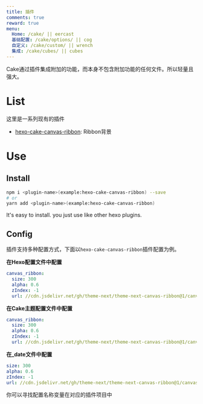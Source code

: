 ```yaml
---
title: 插件
comments: true
reward: true
menu:
  Home: /cake/ || eercast 
  基础配置: /cake/options/ || cog 
  自定义: /cake/custom/ || wrench 
  集成: /cake/cubes/ || cubes 
---
```


Cake通过插件集成附加的功能，而本身不包含附加功能的任何文件。所以轻量且强大。

# List
这里是一系列现有的插件

- [hexo-cake-canvas-ribbon](https://github.com/jiangtj-lab/hexo-cake-canvas-ribbon): Ribbon背景

# Use

## Install

```bash
npm i <plugin-name>(example:hexo-cake-canvas-ribbon) --save
# or
yarn add <plugin-name>(example:hexo-cake-canvas-ribbon)
```

It's easy to install. you just use like other hexo plugins.

## Config

插件支持多种配置方式，下面以`hexo-cake-canvas-ribbon`插件配置为例。

**在Hexo配置文件中配置**
```yml _config.yml
canvas_ribbon:
  size: 300
  alpha: 0.6
  zIndex: -1
  url: //cdn.jsdelivr.net/gh/theme-next/theme-next-canvas-ribbon@1/canvas-ribbon.js
```

**在Cake主题配置文件中配置**
```yml themes/cake/_config.yml
canvas_ribbon:
  size: 300
  alpha: 0.6
  zIndex: -1
  url: //cdn.jsdelivr.net/gh/theme-next/theme-next-canvas-ribbon@1/canvas-ribbon.js
```

**在_date文件中配置**
```yml source/_data/canvas_ribbon.yml
size: 300
alpha: 0.6
zIndex: -1
url: //cdn.jsdelivr.net/gh/theme-next/theme-next-canvas-ribbon@1/canvas-ribbon.js
```

你可以寻找配置名称变量在对应的插件项目中
